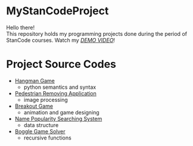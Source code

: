 # MyStanCodeProject
Hello there!\
This repository holds my programming projects done during the period of StanCode courses.
Watch my *[DEMO VIDEO]()*!

# Project Source Codes
* [Hangman Game](https://github.com/arielpai/MyStanCodeSC101Project/tree/main/upload_to_Github/hangman)
  * python semantics and syntax
* [Pedestrian Removing Application](https://github.com/arielpai/MyStanCodeSC101Project/tree/main/upload_to_Github/my_photoshop)
  * image processing
* [Breakout Game](https://github.com/arielpai/MyStanCodeSC101Project/tree/main/upload_to_Github/break_out_game)
  * animation and game designing
* [Name Popularity Searching System](https://github.com/arielpai/MyStanCodeSC101Project/tree/main/upload_to_Github/name_searching_system)
  * data structure
* [Boggle Game Solver](https://github.com/arielpai/MyStanCodeSC101Project/tree/main/upload_to_Github/boggle_game_solver)
  * recursive functions  

